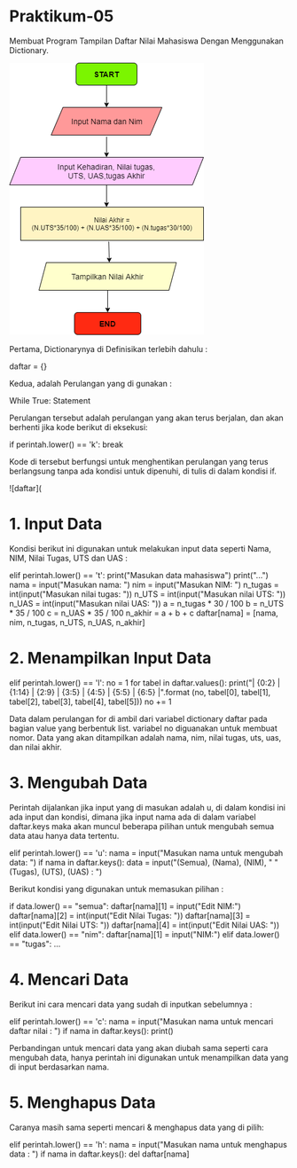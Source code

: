 # Praktikum-05
Membuat Program Tampilan Daftar Nilai Mahasiswa Dengan Menggunakan Dictionary.

![daftar](https://github.com/putrinabila2301/Praktikum-05/blob/master/Untitled%20Diagram%20(1).png)

Pertama, Dictionarynya di Definisikan terlebih dahulu :

daftar = {}

Kedua, adalah Perulangan yang di gunakan :

While True:
     Statement
     
Perulangan tersebut adalah perulangan yang akan terus berjalan, dan akan berhenti jika kode berikut di eksekusi:

if perintah.lower() == 'k':
    break

Kode di tersebut berfungsi untuk menghentikan perulangan yang terus berlangsung tanpa ada kondisi untuk dipenuhi, di tulis di dalam kondisi if.

![daftar](

# 1. Input Data
Kondisi berikut ini digunakan untuk melakukan input data seperti Nama, NIM, Nilai Tugas, UTS dan UAS :

elif perintah.lower() == 't':
	print("Masukan data mahasiswa")
    print("...")
    nama = input("Masukan nama: ")
    nim = input("Masukan NIM: ")
    n_tugas = int(input("Masukan nilai tugas: "))
    n_UTS = int(input("Masukan nilai UTS: "))
    n_UAS = int(input("Masukan nilai UAS: "))
    a = n_tugas * 30 / 100
    b = n_UTS * 35 / 100
    c = n_UAS * 35 / 100
    n_akhir = a + b + c
    daftar[nama] = [nama, nim, n_tugas, n_UTS, n_UAS, n_akhir]
    
 # 2. Menampilkan Input Data
 
 elif perintah.lower() == 'l':
    no = 1
    for tabel in daftar.values():
        print("| {0:2} | {1:14} | {2:9} | {3:5} 
	           | {4:5} | {5:5} | {6:5} |".format
               (no, tabel[0],
               tabel[1], tabel[2],
               tabel[3], tabel[4], tabel[5]))
        no += 1
       
Data dalam perulangan for di ambil dari variabel dictionary daftar pada bagian value yang berbentuk list. variabel no diguanakan untuk membuat nomor. Data yang akan ditampilkan adalah nama, nim, nilai tugas, uts, uas, dan nilai akhir.

# 3. Mengubah Data
Perintah dijalankan jika input yang di masukan adalah u, di dalam kondisi ini ada input dan kondisi, dimana jika input nama ada di dalam variabel daftar.keys maka akan muncul beberapa pilihan untuk mengubah semua data atau hanya data tertentu.

elif perintah.lower() == 'u':
    nama = input("Masukan nama untuk mengubah data: ")
    if nama in daftar.keys():
        data = input("(Semua), (Nama), (NIM), "
                     "(Tugas), (UTS), (UAS) : ")
                     
 Berikut kondisi yang digunakan untuk memasukan pilihan :
 
 if data.lower() == "semua":
    daftar[nama][1] = input("Edit NIM:")
    daftar[nama][2] = int(input("Edit Nilai Tugas: "))
    daftar[nama][3] = int(input("Edit Nilai UTS: "))
    daftar[nama][4] = int(input("Edit Nilai UAS: "))
elif data.lower() == "nim":
    daftar[nama][1] = input("NIM:")
elif data.lower() == "tugas":
...

# 4. Mencari Data
Berikut ini cara mencari data yang sudah di inputkan sebelumnya :

elif perintah.lower() == 'c':
    nama = input("Masukan nama untuk mencari daftar nilai : ")
    if nama in daftar.keys():
	    print()
      
Perbandingan untuk mencari data yang akan diubah sama seperti cara mengubah data, hanya perintah ini digunakan untuk menampilkan data yang di input berdasarkan nama.
    
# 5. Menghapus Data
Caranya masih sama seperti mencari & menghapus data yang di pilih:

elif perintah.lower() == 'h':
    nama = input("Masukan nama untuk menghapus data : ")
    if nama in daftar.keys():
        del daftar[nama]
        

